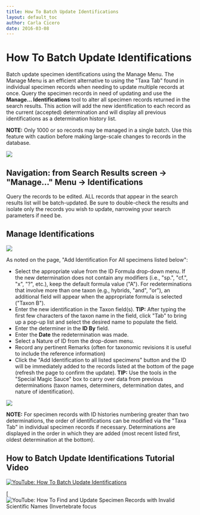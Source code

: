 ```yaml
---
title: How To Batch Update Identifications
layout: default_toc
author: Carla Cicero
date: 2016-03-08
---
```

# How To Batch Update Identifications

Batch update specimen identifications using the Manage Menu. The Manage Menu is an efficient alternative to using the "Taxa Tab" found in individual specimen records when needing to update multiple records at once. Query the specimen records in need of updating and use the **Manage... Identifications** tool to alter all specimen records returned in the search results. This action will add the new identification to each record as the current (accepted) determination and will display all previous identifications as a determination history list.

**NOTE:** Only 1000 or so records may be managed in a single batch. Use this feature with caution before making large-scale changes to records in the database. 

![](https://raw.githubusercontent.com/ArctosDB/documentation-wiki/master/tutorial_images/manage_identification_1.jpg)

## Navigation: from Search Results screen → "Manage..." Menu → Identifications

Query the records to be edited. ALL records that appear in the search results list will be batch-updated. Be sure to double-check the results and isolate only the records you wish to update, narrowing your search parameters if need be.

## Manage Identifications

![](https://raw.githubusercontent.com/ArctosDB/documentation-wiki/master/tutorial_images/manage_identification_2.jpg)

As noted on the page, "Add Identification For All specimens listed below":
* Select the appropriate value from the ID Formula drop-down menu. If the new determination does not contain any modifiers (i.e., "sp.", "cf.", "x", "?", etc.), keep the default formula value ("A"). For redeterminations that involve more than one taxon (e.g., hybrids, "and", "or"), an additional field will appear when the appropriate formula is selected ("Taxon B"). 
* Enter the new identification in the Taxon field(s). **TIP:** After typing the first few characters of the taxon name in the field, click "Tab" to bring up a pop-up list and select the desired name to populate the field. 
* Enter the determiner in the **ID By** field.
* Enter the **Date** the redetermination was made.
* Select a Nature of ID from the drop-down menu.
* Record any pertinent Remarks (often for taxonomic revisions it is useful to include the reference information)
* Click the "Add Identification to all listed specimens" button and the ID will be immediately added to the records listed at the bottom of the page (refresh the page to confirm the update).
**TIP:** Use the tools in the "Special Magic Sauce" box to carry over data from previous determinations (taxon names, determiners, determination dates, and nature of identification).

![](https://raw.githubusercontent.com/ArctosDB/documentation-wiki/master/tutorial_images/manage_identification_3.jpg)

**NOTE:** For specimen records with ID histories numbering greater than two determinations, the order of identifications can be modified via the "Taxa Tab" in individual specimen records if necessary. Determinations are displayed in the order in which they are added (most recent listed first, oldest determination at the bottom).

## How to Batch Update Identifications Tutorial Video

[![YouTube: How To Batch Update Identifications](https://i9.ytimg.com/vi/KpUhQtO5vYg/mq3.jpg?sqp=COWHlvIF&rs=AOn4CLALCkfzOTayP4srItGzQdTky-2DlQ)](https://www.youtube.com/watch?v=KpUhQtO5vYg)

[![YouTube: How To Find and Update Specimen Records with Invalid Scientific Names (Invertebrate focus](https://youtu.be/81jhENbgaBU)

